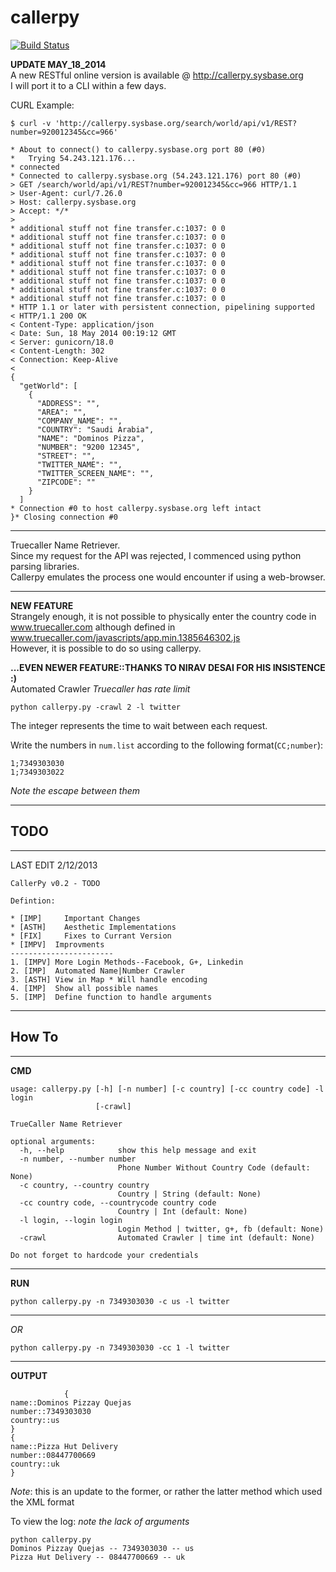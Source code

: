 callerpy
========
[![Build Status](https://travis-ci.org/Logic-gate/callerpy.png?branch=master)](https://travis-ci.org/Logic-gate/callerpy)  

**UPDATE MAY_18_2014**  
A new RESTful online version is available @ http://callerpy.sysbase.org  
I will port it to a CLI within a few days.

CURL Example:
```
$ curl -v 'http://callerpy.sysbase.org/search/world/api/v1/REST?number=920012345&cc=966'

* About to connect() to callerpy.sysbase.org port 80 (#0)
*   Trying 54.243.121.176...
* connected
* Connected to callerpy.sysbase.org (54.243.121.176) port 80 (#0)
> GET /search/world/api/v1/REST?number=920012345&cc=966 HTTP/1.1
> User-Agent: curl/7.26.0
> Host: callerpy.sysbase.org
> Accept: */*
> 
* additional stuff not fine transfer.c:1037: 0 0
* additional stuff not fine transfer.c:1037: 0 0
* additional stuff not fine transfer.c:1037: 0 0
* additional stuff not fine transfer.c:1037: 0 0
* additional stuff not fine transfer.c:1037: 0 0
* additional stuff not fine transfer.c:1037: 0 0
* additional stuff not fine transfer.c:1037: 0 0
* additional stuff not fine transfer.c:1037: 0 0
* additional stuff not fine transfer.c:1037: 0 0
* HTTP 1.1 or later with persistent connection, pipelining supported
< HTTP/1.1 200 OK
< Content-Type: application/json
< Date: Sun, 18 May 2014 00:19:12 GMT
< Server: gunicorn/18.0
< Content-Length: 302
< Connection: Keep-Alive
< 
{
  "getWorld": [
    {
      "ADDRESS": "", 
      "AREA": "", 
      "COMPANY_NAME": "", 
      "COUNTRY": "Saudi Arabia", 
      "NAME": "Dominos Pizza", 
      "NUMBER": "9200 12345", 
      "STREET": "", 
      "TWITTER_NAME": "", 
      "TWITTER_SCREEN_NAME": "", 
      "ZIPCODE": ""
    }
  ]
* Connection #0 to host callerpy.sysbase.org left intact
}* Closing connection #0

```
*** 

Truecaller Name Retriever.  
Since my request for the API was rejected, I commenced using python parsing libraries.  
Callerpy emulates the process one would encounter if using a web-browser.

***
**NEW FEATURE**  
Strangely enough, it is not possible to physically enter the country code in www.truecaller.com although defined in www.truecaller.com/javascripts/app.min.1385646302.js  
However, it is possible to do so using callerpy.  

**...EVEN NEWER FEATURE::THANKS TO NIRAV DESAI FOR HIS INSISTENCE :)**  
Automated Crawler
*Truecaller has rate limit*
```
python callerpy.py -crawl 2 -l twitter
```  
The integer represents the time to wait between each request.  

Write the numbers in ```num.list``` according to the following format(```CC;number```):  
```
1;7349303030
1;7349303022
```
*Note the escape between them*

***
TODO
--------
***
LAST EDIT 2/12/2013
```  
CallerPy v0.2 - TODO
  
Defintion: 

* [IMP]     Important Changes 
* [ASTH]    Aesthetic Implementations  
* [FIX]     Fixes to Currant Version  
* [IMPV]  Improvments
-----------------------
1. [IMPV] More Login Methods--Facebook, G+, Linkedin  
2. [IMP]  Automated Name|Number Crawler  
3. [ASTH] View in Map * Will handle encoding  
4. [IMP]  Show all possible names  
5. [IMP]  Define function to handle arguments
```
***
How To
-----
***
**CMD**
```
usage: callerpy.py [-h] [-n number] [-c country] [-cc country code] -l login
                   [-crawl]

TrueCaller Name Retriever

optional arguments:
  -h, --help            show this help message and exit
  -n number, --number number
                        Phone Number Without Country Code (default: None)
  -c country, --country country
                        Country | String (default: None)
  -cc country code, --countrycode country code
                        Country | Int (default: None)
  -l login, --login login
                        Login Method | twitter, g+, fb (default: None)
  -crawl                Automated Crawler | time int (default: None)

Do not forget to hardcode your credentials

```
***
**RUN**
```
python callerpy.py -n 7349303030 -c us -l twitter  
```
***
*OR*
```
python callerpy.py -n 7349303030 -cc 1 -l twitter
```
***
**OUTPUT**
```
            {
name::Dominos Pizzay Quejas
number::7349303030
country::us
}
{
name::Pizza Hut Delivery
number::08447700669
country::uk
}

```
*Note*: this is an update to the former, or rather the latter method which used the XML format  
  
To view the log: *note the lack of arguments*
```
python callerpy.py
Dominos Pizzay Quejas -- 7349303030 -- us
Pizza Hut Delivery -- 08447700669 -- uk
```


